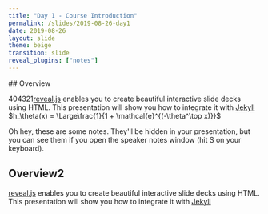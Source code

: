 ```yaml
---
title: "Day 1 - Course Introduction"
permalink: /slides/2019-08-26-day1
date: 2019-08-26
layout: slide
theme: beige
transition: slide
reveal_plugins: ["notes"]
---
```


<section data-markdown>
## Overview

404321[reveal.js](https://github.com/hakimel/reveal.js/) enables you to create
beautiful interactive slide decks using HTML. This presentation will show you
how to integrate it with [Jekyll](http://jekyllrb.com/) $h_\theta(x) = \Large\frac{1}{1 + \mathcal{e}^{(-\theta^\top x)}}$

<aside class="notes">Oh hey, these are some notes. They'll be hidden in your presentation, but you can see them if you open the speaker notes window (hit S on your keyboard).</aside>


</section>

<section data-markdown>
	
	
## Overview2

[reveal.js](https://github.com/hakimel/reveal.js/) enables you to create
beautiful interactive slide decks using HTML. This presentation will show you
how to integrate it with [Jekyll](http://jekyllrb.com/)
</section>

